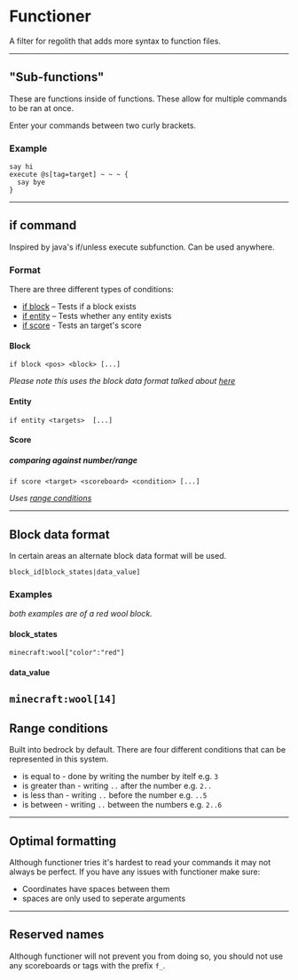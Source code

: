 # Functioner
A filter for regolith that adds more syntax to function files.

---
## "Sub-functions"
These are functions inside of functions. These allow for multiple commands to be ran at once.

Enter your commands between two curly brackets.

### Example
```
say hi
execute @s[tag=target] ~ ~ ~ {
  say bye
}
```

---
## if command
Inspired by java's if/unless execute subfunction. Can be used anywhere.

### Format

There are three different types of conditions:

- [if block](#block) – Tests if a block exists
- [if entity](#entity) – Tests whether any entity exists
- [if score](#score) - Tests an target's score

#### Block
`if block <pos> <block> [...]`

_Please note this uses the block data format talked about [here](#block-data-format)_

#### Entity
`if entity <targets>  [...]`

#### Score
##### comparing against number/range
`if score <target> <scoreboard> <condition> [...]`

_Uses [range conditions](#range-conditions)_

---
## Block data format
In certain areas an alternate block data format will be used.

`block_id[block_states|data_value]`

### Examples
_both examples are of a red wool block._
#### block_states

`minecraft:wool["color":"red"]`
#### data_value

`minecraft:wool[14]`
---
## Range conditions
Built into bedrock by default. There are four different conditions that can be represented in this system.

- is equal to - done by writing the number by itelf e.g. `3`
- is greater than - writing `..` after the number e.g. `2..`
- is less than - writing `..` before the number e.g. `..5`
- is between - writing `..` between the numbers e.g. `2..6`
---
## Optimal formatting
Although functioner tries it's hardest to read your commands it may not always be perfect.
If you have any issues with functioner make sure:
- Coordinates have spaces between them
- spaces are only used to seperate arguments
---
## Reserved names

Although functioner will not prevent you from doing so, you should not use any scoreboards or tags with the prefix `f_`.